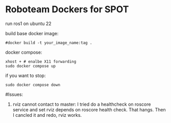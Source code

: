 # Roboteam Dockers for SPOT
run ros1 on ubuntu 22

build base docker image:
```
#docker build -t your_image_name:tag .
```

docker compose:
```
xhost + # enalbe X11 forwarding
sudo docker compose up

```

if you want to stop:
```
sudo docker compose down
```

#Issues:
1. rviz cannot contact to master: I tried do a healthcheck on roscore service and set rviz depends on roscore health check. That hangs. Then I cancled it and redo, rviz works.